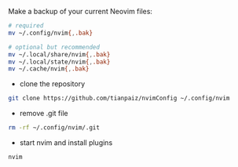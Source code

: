 Make a backup of your current Neovim files:

```bash
# required
mv ~/.config/nvim{,.bak}

# optional but recommended
mv ~/.local/share/nvim{,.bak}
mv ~/.local/state/nvim{,.bak}
mv ~/.cache/nvim{,.bak}
```

- clone the repository

```bash
git clone https://github.com/tianpaiz/nvimConfig ~/.config/nvim
```

- remove .git file

```bash
rm -rf ~/.config/nvim/.git
```

- start nvim and install plugins

```bash
nvim
```
